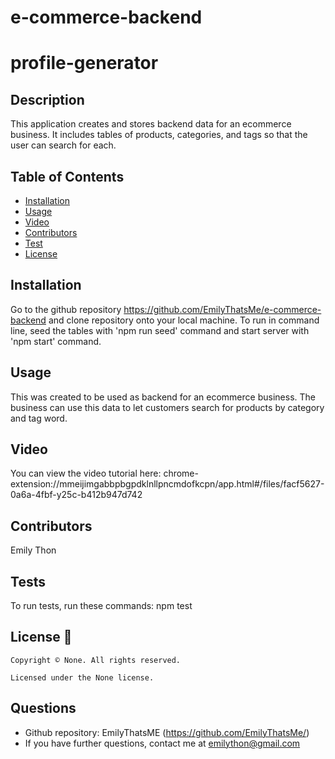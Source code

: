 # e-commerce-backend

# profile-generator
  

  ## Description
This application creates and stores backend data for an ecommerce business. It includes tables of products, categories, and tags so that the user can search for each. 

  ## Table of Contents
  * [Installation](#Installation)
  * [Usage](#Usage)
  * [Video](#Images)
  * [Contributors](#Contributors)
  * [Test](#Test)
  * [License](#License)



  ## Installation
 Go to the github repository https://github.com/EmilyThatsMe/e-commerce-backend and clone repository onto your local machine. To run in command line, seed the tables with 'npm run seed' command and start server with 'npm start' command.

  ## Usage
 This was created to be used as backend for an ecommerce business. The business can use this data to let customers search for products by category and tag word. 

  ## Video
 You can view the video tutorial here: chrome-extension://mmeijimgabbpbgpdklnllpncmdofkcpn/app.html#/files/facf5627-0a6a-4fbf-y25c-b412b947d742

  ## Contributors
  Emily Thon

  ## Tests
  To run tests, run these commands:
  npm test

  ## License 📛
    Copyright © None. All rights reserved. 
    
    Licensed under the None license.

  ## Questions
  * Github repository: EmilyThatsME (https://github.com/EmilyThatsMe/)
  * If you have further questions, contact me at emilython@gmail.com
